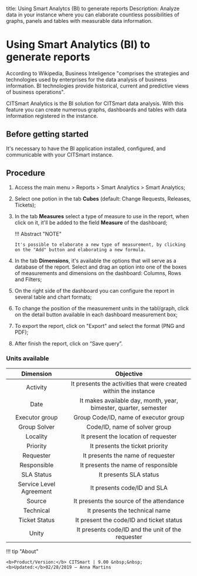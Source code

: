 title: Using Smart Analytcs (BI) to generate reports
Description: Analyze data in your instance where you can elaborate countless possibilities of graphs, panels and tables with measurable data information.
# Using Smart Analytics (BI) to generate reports

According to Wikipedia, Business Inteligence "comprises the strategies and 
technologies used by enterprises for the data analysis of business information. 
BI technologies provide historical, current and predictive views of business 
operations".

CITSmart Analytics is the BI solution for CITSmart data analysis.
With this feature you can create numerous graphs, dashboards and tables with
data information registered in the instance.

Before getting started
----------------

It's necessary to have the BI application installed, configured, and communicable 
with your CITSmart instance.

Procedure
------------

1.  Access the main menu \> Reports \> Smart Analytics \> Smart Analytics;

2.  Select one potion in the tab **Cubes** (default: Change Requests, Releases,
    Tickets);

3.  In the tab **Measures** select a type of measure to use in the report, when
    click on  it, it'll be added to the field **Measure** of the dashboard;


    !!! Abstract "NOTE"

        It's possible to elaborate a new type of measurement, by clicking on the "Add" button and elaborating a new formula.
        
    
1.  In the tab **Dimensions**, it's available the options that will serve as a database
    of the report. Select and drag an option into one of the boxes of measurements and 
    dimensions on the dashboard: Columns, Rows and Filters;

2.  On the right side of the dashboard you can configure the report in several table and chart formats;

3.  To change the position of the measurement units in the tabl/graph, click on the detail button available in each dashboard      measurement box;

4.  To export the report, click on "Export" and select the format (PNG and PDF);

5.  After finish the report, click on “Save query”.



### Units available

|             Dimension           |                                      Objective                                    |
|:-------------------------------:|:---------------------------------------------------------------------------------:|
|             Activity            |            It presents the activities that were created within the instance       |
|               Date              |          It makes available day, month, year, bimester, quarter, semester         |
|          Executor group         |                        Group Code/ID, name of executor group                      |
|           Group Solver          |                           Code/ID, name of solver group                           |
|             Locality            |                        It present the location of requester                       |
|             Priority            |                          It presents the ticket priority                          |
|            Requester            |                         It presents the name of requester                         |
|           Responsible           |                          It presents the name of responsible                      |
|            SLA Status           |                               It presents SLA status                              |
|    Service Level   Agreement    |                              It presents code/ID and SLA                          |
|              Source             |                      It presents the source of the attendance                     |
|            Technical            |                          It presents the technical name                           |
|          Ticket Status          |                     It present the code/ID and ticket status                      |
|              Unity              |                   It presents code/ID and the unit of the requester               |



!!! tip "About"

    <b>Product/Version:</b> CITSmart | 9.00 &nbsp;&nbsp;
    <b>Updated:</b>02/28/2019 – Anna Martins

